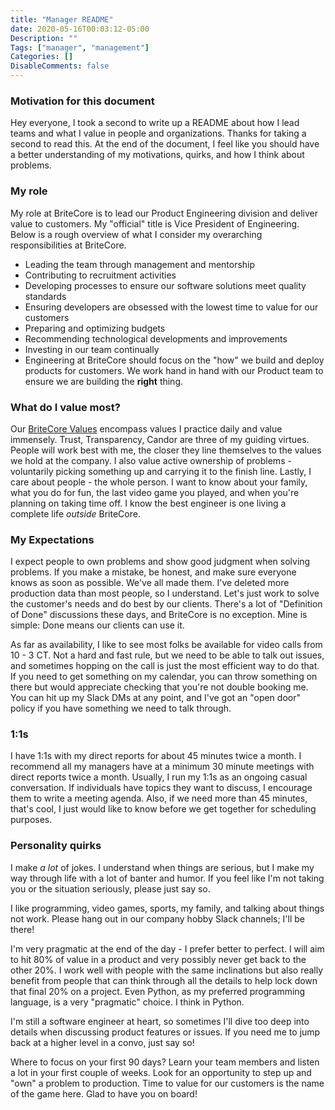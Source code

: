 ```yaml
---
title: "Manager README"
date: 2020-05-16T00:03:12-05:00
Description: ""
Tags: ["manager", "management"]
Categories: []
DisableComments: false
---
```


### Motivation for this document

Hey everyone, I took a second to write up a README about how I lead teams and what I value in people and organizations. Thanks for taking a second to read this. At the end of the document, I feel like you should have a better understanding of my motivations, quirks, and how I think about problems.

### My role

My role at BriteCore is to lead our Product Engineering division and deliver value to customers. My "official" title is Vice President of Engineering. Below is a rough overview of what I consider my overarching responsibilities at BriteCore.

* Leading the team through management and mentorship
* Contributing to recruitment activities
* Developing processes to ensure our software solutions meet quality standards
* Ensuring developers are obsessed with the lowest time to value for our customers
* Preparing and optimizing budgets
* Recommending technological developments and improvements
* Investing in our team continually
* Engineering at BriteCore should focus on the "how" we build and deploy products for customers. We work hand in hand with our Product team to ensure we are building the **right** thing.

### What do I value most?

Our [BriteCore Values](https://docs.google.com/document/d/126fsK6gc3VxCYhV4lb6ArbH2QMQnhbP3chAEa5FW4rk/edit#) encompass values I practice daily and value immensely. Trust, Transparency, Candor are three of my guiding virtues. People will work best with me, the closer they line themselves to the values we hold at the company. I also value active ownership of problems - voluntarily picking something up and carrying it to the finish line. Lastly, I care about people - the whole person. I want to know about your family, what you do for fun, the last video game you played, and when you're planning on taking time off. I know the best engineer is one living a complete life _outside_ BriteCore.

### My Expectations

I expect people to own problems and show good judgment when solving problems. If you make a mistake, be honest, and make sure everyone knows as soon as possible. We've all made them. I've deleted more production data than most people, so I understand. Let's just work to solve the customer's needs and do best by our clients. There's a lot of "Definition of Done" discussions these days, and BriteCore is no exception. Mine is simple: Done means our clients can use it.

As far as availability, I like to see most folks be available for video calls from 10 - 3 CT. Not a hard and fast rule, but we need to be able to talk out issues, and sometimes hopping on the call is just the most efficient way to do that. If you need to get something on my calendar, you can throw something on there but would appreciate checking that you're not double booking me. You can hit up my Slack DMs at any point, and I've got an "open door" policy if you have something we need to talk through.

### 1:1s

I have 1:1s with my direct reports for about 45 minutes twice a month. I recommend all my managers have at a minimum 30 minute meetings with direct reports twice a month. Usually, I run my 1:1s as an ongoing casual conversation. If individuals have topics they want to discuss, I encourage them to write a meeting agenda. Also, if we need more than 45 minutes, that's cool, I just would like to know before we get together for scheduling purposes.

### Personality quirks

I make _a lot_ of jokes. I understand when things are serious, but I make my way through life with a lot of banter and humor. If you feel like I'm not taking you or the situation seriously, please just say so.

I like programming, video games, sports, my family, and talking about things not work. Please hang out in our company hobby Slack channels; I'll be there!

I'm very pragmatic at the end of the day - I prefer better to perfect. I will aim to hit 80% of value in a product and very possibly never get back to the other 20%. I work well with people with the same inclinations but also really benefit from people that can think through all the details to help lock down that final 20% on a project. Even Python, as my preferred programming language, is a very "pragmatic" choice. I think in Python.

I'm still a software engineer at heart, so sometimes I'll dive too deep into details when discussing product features or issues. If you need me to jump back at a higher level in a convo, just say so!

Where to focus on your first 90 days?
Learn your team members and listen a lot in your first couple of weeks. Look for an opportunity to step up and "own" a problem to production. Time to value for our customers is the name of the game here. Glad to have you on board!
